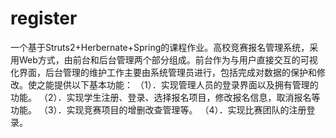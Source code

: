 # register
一个基于Struts2+Herbernate+Spring的课程作业。高校竞赛报名管理系统，采用Web方式，由前台和后台管理两个部分组成。前台作为与用户直接交互的可视化界面，后台管理的维护工作主要由系统管理员进行，包括完成对数据的保护和修改。使之能提供以下基本功能： （1）．实现管理人员的登录界面以及拥有管理的功能。 （2）．实现学生注册、登录、选择报名项目，修改报名信息，取消报名等功能。 （3）．实现竞赛项目的增删改查管理等。 （4）．实现比赛团队的注册登录。
